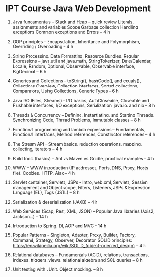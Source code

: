 # IPT Course Java Web Development

1.	Java fundamentals – Stack and Heap – quick review Literals, assignments and variables Scope Garbage collection Handling exceptions Common exceptions and Errors – 4 h

2.	OOP principles – Encapsulation, Inheritance and Polymorphism, Overriding / Overloading – 4 h

3.	String Processing, Data Formatting, Resource Bundles, Regular Expressions – java.util and java.math, StringTokenizer, Date/Calendar,
Locale, Random, Optional, Observable, Observable interface, BigDecimal – 6 h

4.	Generics and Collections – toString(), hashCode(), and equals(), Collections Overview, Collection interfaces, Sorted collections, Comparators, Using Collections, Generic Types – 6 h

5.	Java I/O (Files, Streams) – I/O basics, AutoCloseable, Closeable and Flushable interfaces, I/O exceptions, Serialization, java.io. and nio – 8 h

6.	Threads & Concurrency – Defining, Instantiating, and Starting Threads, Synchronizing Code, Thread Problems, Immutable classes – 8 h

7.	Functional programming and lambda expressions – Fundamentals, Functional interfaces, Method references, Constructor references – 4 h

8.	The Stream API – Stream basics, reduction operations, mapping, collecting, iterators – 4 h

9.	Build tools (basics) – Ant vs Maven vs Gradle, practical examples – 4 h

10.	WWW – WWW introduction (IP addresses, Ports, DNS, Proxy, Hosts file), Cookies, HTTP, Ajax – 4 h

11.	Servlet container, Servlets, JSPs – Intro, web.xml, Servlets, Session management and Object scope, Filters, Listeners, JSPs & Expression Language (EL), Tags (JSTL) – 8 h

12.	Serialization & deserialization (JAXB) – 4 h

13.	Web Services (Soap, Rest, XML, JSON) – Popular Java libraries (Axis2, Jackson…) – 14 h

14.	Introduction to Spring. DI, AOP and MVC – 14 h

15.	Popular Patterns – Singleton, Adapter, Proxy, Builder, Factory, Command, Strategy, Observer, Decorator, SOLID principles: https://en.wikipedia.org/wiki/SOLID_(object-oriented_design) – 4 h

16.	Relational databases – Fundamentals (ACID), relations, transactions, indexes, triggers, views, relational algebra and SQL queries – 8 h

17.	Unit testing with JUnit. Object mocking. – 8 h

